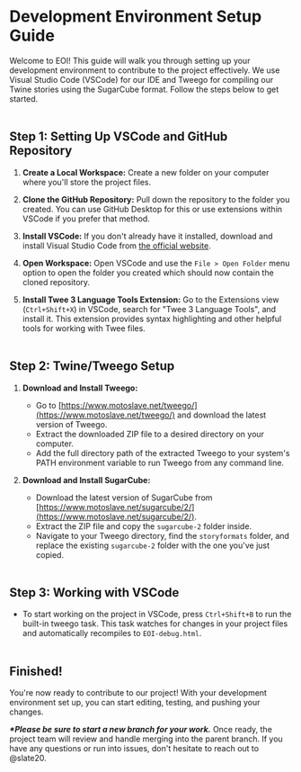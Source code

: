 # Development Environment Setup Guide

Welcome to EOI! This guide will walk you through setting up your development environment to contribute to the project effectively. We use Visual Studio Code (VSCode) for our IDE and Tweego for compiling our Twine stories using the SugarCube format. Follow the steps below to get started.
<br><br>
## Step 1: Setting Up VSCode and GitHub Repository

1. **Create a Local Workspace:**
   Create a new folder on your computer where you'll store the project files.

2. **Clone the GitHub Repository:**
   Pull down the repository to the folder you created. You can use GitHub Desktop for this or use extensions within VSCode if you prefer that method.

3. **Install VSCode:**
   If you don't already have it installed, download and install Visual Studio Code from [the official website](https://code.visualstudio.com/).

4. **Open Workspace:**
   Open VSCode and use the `File > Open Folder` menu option to open the folder you created which should now contain the cloned repository.

5. **Install Twee 3 Language Tools Extension:**
   Go to the Extensions view (`Ctrl+Shift+X`) in VSCode, search for "Twee 3 Language Tools", and install it. This extension provides syntax highlighting and other helpful tools for working with Twee files.
<br><br>
## Step 2: Twine/Tweego Setup

1. **Download and Install Tweego:**
   - Go to [https://www.motoslave.net/tweego/](https://www.motoslave.net/tweego/) and download the latest version of Tweego.
   - Extract the downloaded ZIP file to a desired directory on your computer.
   - Add the full directory path of the extracted Tweego to your system's PATH environment variable to run Tweego from any command line.

2. **Download and Install SugarCube:**
   - Download the latest version of SugarCube from [https://www.motoslave.net/sugarcube/2/](https://www.motoslave.net/sugarcube/2/).
   - Extract the ZIP file and copy the `sugarcube-2` folder inside.
   - Navigate to your Tweego directory, find the `storyformats` folder, and replace the existing `sugarcube-2` folder with the one you've just copied.
<br><br>
## Step 3: Working with VSCode

- To start working on the project in VSCode, press `Ctrl+Shift+B` to run the built-in tweego task. This task watches for changes in your project files and automatically recompiles to `EOI-debug.html`.
<br><br>
## Finished!

You're now ready to contribute to our project! With your development environment set up, you can start editing, testing, and pushing your changes. <br>

___*Please be sure to start a new branch for your work.___ Once ready, the project team will review and handle merging into the parent branch.
If you have any questions or run into issues, don't hesitate to reach out to @slate20.
